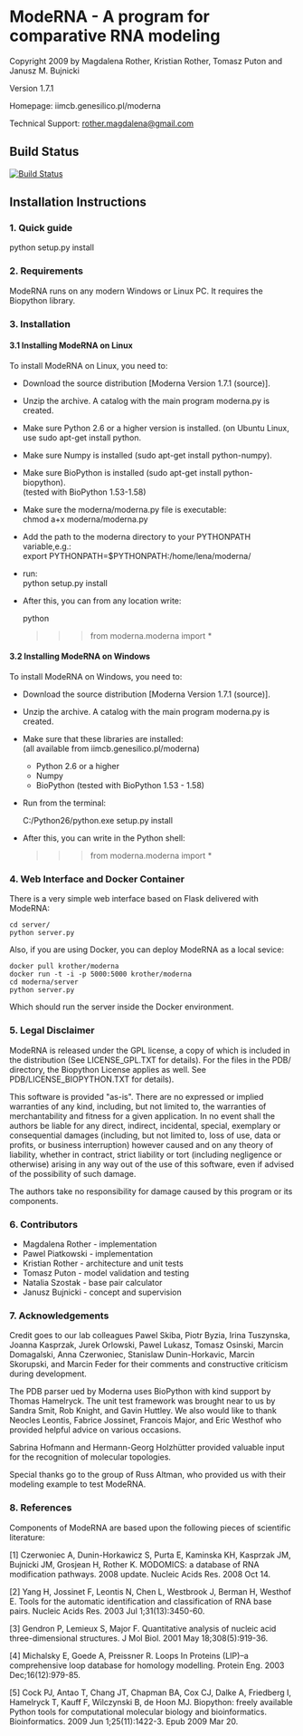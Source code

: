 
# ModeRNA - A program for comparative RNA modeling

Copyright 2009 by Magdalena Rother, Kristian Rother, Tomasz Puton and Janusz M. Bujnicki

Version 1.7.1

Homepage: iimcb.genesilico.pl/moderna

Technical Support: rother.magdalena@gmail.com

## Build Status
[![Build Status](https://travis-ci.org/lenarother/moderna.svg?branch=master)](https://travis-ci.org/lenarother/moderna)

## Installation Instructions

### 1. Quick guide
 
   python setup.py install

### 2. Requirements

ModeRNA runs on any modern Windows or Linux PC. It requires the Biopython library.

### 3. Installation

#### 3.1 Installing ModeRNA on Linux

To install ModeRNA on Linux, you need to:

* Download the source distribution [Moderna Version 1.7.1 (source)].
* Unzip the archive. A catalog with the main program moderna.py is created.
* Make sure Python 2.6 or a higher version is installed. (on Ubuntu Linux, use sudo apt-get install python.
* Make sure Numpy is installed (sudo apt-get install python-numpy).
* Make sure BioPython is installed (sudo apt-get install python-biopython).<br> (tested with BioPython 1.53-1.58)
* Make sure the moderna/moderna.py file is executable: <br> chmod a+x moderna/moderna.py
* Add the path to the moderna directory to your PYTHONPATH variable,e.g.: <br> export PYTHONPATH=$PYTHONPATH:/home/lena/moderna/
* run:<br> python setup.py install
* After this, you can from any location write:

    python
    >>> from moderna.moderna import *

#### 3.2 Installing ModeRNA on Windows

To install ModeRNA on Windows, you need to:

* Download the source distribution [Moderna Version 1.7.1 (source)].
* Unzip the archive. A catalog with the main program moderna.py is created.
* Make sure that these libraries are installed:<br> (all available from iimcb.genesilico.pl/moderna)
  * Python 2.6 or a higher
  * Numpy
  * BioPython (tested with BioPython 1.53 - 1.58)

* Run from the terminal:

    C:/Python26/python.exe setup.py install

* After this, you can write in the Python shell:

    >>> from moderna.moderna import *

### 4. Web Interface and Docker Container

There is a very simple web interface based on Flask delivered with ModeRNA:

    cd server/
    python server.py

Also, if you are using Docker, you can deploy ModeRNA as a local sevice:

    docker pull krother/moderna
    docker run -t -i -p 5000:5000 krother/moderna
    cd moderna/server
    python server.py

Which should run the server inside the Docker environment.

### 5. Legal Disclaimer

ModeRNA is released under the GPL license, a copy of which is included in 
the distribution (See LICENSE_GPL.TXT for details). For the files in the 
PDB/ directory, the Biopython License applies as well. 
See PDB/LICENSE_BIOPYTHON.TXT for details).

This software is provided "as-is". There are no expressed or implied 
warranties of any kind, including, but not limited to, the warranties of 
merchantability and fitness for a given application. In no event shall 
the authors be liable for any direct, indirect, incidental, special, 
exemplary or consequential damages (including, but not limited to, loss 
of use, data or profits, or business interruption) however caused and on 
any theory of liability, whether in contract, strict liability or tort 
(including negligence or otherwise) arising in any way out of the use 
of this software, even if advised of the possibility of such damage.

The authors take no responsibility for damage caused by this program 
or its components. 


### 6. Contributors

* Magdalena Rother   - implementation
* Pawel Piatkowski   - implementation
* Kristian Rother    - architecture and unit tests
* Tomasz Puton       - model validation and testing
* Natalia Szostak    - base pair calculator
* Janusz Bujnicki    - concept and supervision

### 7. Acknowledgements

Credit goes to our lab colleagues Pawel Skiba, Piotr Byzia, Irina Tuszynska, 
Joanna Kasprzak, Jurek Orlowski, Pawel Lukasz, Tomasz Osinski, Marcin 
Domagalski, Anna Czerwoniec, Stanislaw Dunin-Horkavic, Marcin Skorupski, 
and Marcin Feder for their comments and constructive criticism during 
development. 

The PDB parser ued by Moderna uses BioPython with kind support by 
Thomas Hamelryck. The unit test framework was brought near to us by 
Sandra Smit, Rob Knight, and Gavin Huttley. We also would like to thank 
Neocles Leontis, Fabrice Jossinet, Francois Major, and Eric Westhof who 
provided helpful advice on various occasions.

Sabrina Hofmann and Hermann-Georg Holzhütter provided valuable input for 
the recognition of molecular topologies.

Special thanks go to the group of Russ Altman, who provided us with 
their modeling example to test ModeRNA.


### 8. References

Components of ModeRNA are based upon the following pieces of scientific literature:

[1] Czerwoniec A, Dunin-Horkawicz S, Purta E, Kaminska KH, Kasprzak JM, Bujnicki JM, Grosjean H, Rother K. MODOMICS: a database of RNA modification pathways. 2008 update. Nucleic Acids Res. 2008 Oct 14.

[2] Yang H, Jossinet F, Leontis N, Chen L, Westbrook J, Berman H, Westhof E. Tools for the automatic identification and classification of RNA base pairs. Nucleic Acids Res. 2003 Jul 1;31(13):3450-60.

[3] Gendron P, Lemieux S, Major F. Quantitative analysis of nucleic acid three-dimensional structures. J Mol Biol. 2001 May 18;308(5):919-36.

[4] Michalsky E, Goede A, Preissner R. Loops In Proteins (LIP)–a comprehensive loop database for homology modelling. Protein Eng. 2003 Dec;16(12):979-85.

[5] Cock PJ, Antao T, Chang JT, Chapman BA, Cox CJ, Dalke A, Friedberg I, Hamelryck T, Kauff F, Wilczynski B, de Hoon MJ. Biopython: freely available Python tools for computational molecular biology and bioinformatics. Bioinformatics. 2009 Jun 1;25(11):1422-3. Epub 2009 Mar 20.

